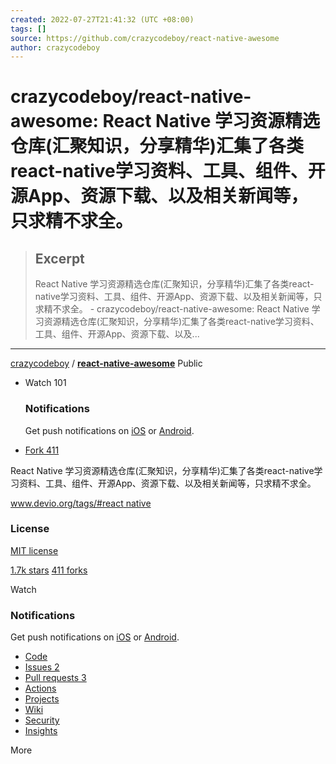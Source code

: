 ```yaml
---
created: 2022-07-27T21:41:32 (UTC +08:00)
tags: []
source: https://github.com/crazycodeboy/react-native-awesome
author: crazycodeboy
---
```


# crazycodeboy/react-native-awesome: React Native 学习资源精选仓库(汇聚知识，分享精华)汇集了各类react-native学习资料、工具、组件、开源App、资源下载、以及相关新闻等，只求精不求全。

> ## Excerpt
> React Native 学习资源精选仓库(汇聚知识，分享精华)汇集了各类react-native学习资料、工具、组件、开源App、资源下载、以及相关新闻等，只求精不求全。 - crazycodeboy/react-native-awesome: React Native 学习资源精选仓库(汇聚知识，分享精华)汇集了各类react-native学习资料、工具、组件、开源App、资源下载、以及...

---
[crazycodeboy](https://github.com/crazycodeboy) / **[react-native-awesome](https://github.com/crazycodeboy/react-native-awesome)** Public

-   Watch 101
    
    ### Notifications
    
    Get push notifications on [iOS](https://apps.apple.com/app/apple-store/id1477376905?ct=watch-dropdown&mt=8&pt=524675) or [Android](https://play.google.com/store/apps/details?id=com.github.android&referrer=utm_campaign%3Dwatch-dropdown%26utm_medium%3Dweb%26utm_source%3Dgithub).
    
-   [Fork 411](https://github.com/crazycodeboy/react-native-awesome/fork)
    

React Native 学习资源精选仓库(汇聚知识，分享精华)汇集了各类react-native学习资料、工具、组件、开源App、资源下载、以及相关新闻等，只求精不求全。

[www.devio.org/tags/#react native](http://www.devio.org/tags/#React%20Native "http://www.devio.org/tags/#React Native")

### License

[MIT license](https://github.com/crazycodeboy/react-native-awesome/blob/master/LICENSE)

[1.7k stars](https://github.com/crazycodeboy/react-native-awesome/stargazers) [411 forks](https://github.com/crazycodeboy/react-native-awesome/network/members)

Watch

### Notifications

Get push notifications on [iOS](https://apps.apple.com/app/apple-store/id1477376905?ct=watch-dropdown&mt=8&pt=524675) or [Android](https://play.google.com/store/apps/details?id=com.github.android&referrer=utm_campaign%3Dwatch-dropdown%26utm_medium%3Dweb%26utm_source%3Dgithub).

-   [Code](https://github.com/crazycodeboy/react-native-awesome)
-   [Issues 2](https://github.com/crazycodeboy/react-native-awesome/issues)
-   [Pull requests 3](https://github.com/crazycodeboy/react-native-awesome/pulls)
-   [Actions](https://github.com/crazycodeboy/react-native-awesome/actions)
-   [Projects](https://github.com/crazycodeboy/react-native-awesome/projects?type=new)
-   [Wiki](https://github.com/crazycodeboy/react-native-awesome/wiki)
-   [Security](https://github.com/crazycodeboy/react-native-awesome/security)
-   [Insights](https://github.com/crazycodeboy/react-native-awesome/pulse)

More
